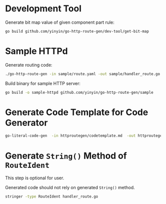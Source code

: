 # Development Tool

Generate bit map value of given component part rule:

```sh
go build github.com/yinyin/go-http-route-gen/dev-tool/get-bit-map
```

# Sample HTTPd

Generate routing code:

```sh
./go-http-route-gen -in sample/route.yaml -out sample/handler_route.go  -package main -type sampleHandler
```

Build binary for sample HTTP server:

```sh
go build -o sample-httpd github.com/yinyin/go-http-route-gen/sample
```

# Generate Code Template for Code Generator

```sh
go-literal-code-gen  -in httproutegen/codetemplate.md  -out httproutegen/codetemplate.go
```

# Generate `String()` Method of `RouteIdent`

This step is optional for user.

Generated code should not rely on generated `String()` method.

```sh
stringer -type RouteIdent handler_route.go
```
